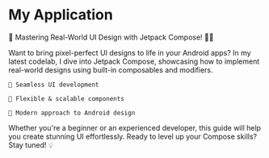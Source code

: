 # My Application


🚀 Mastering Real-World UI Design with Jetpack Compose! 🎨📱

Want to bring pixel-perfect UI designs to life in your Android apps? In my latest codelab, I dive into Jetpack Compose, showcasing how to implement real-world designs using built-in composables and modifiers.

    🔹 Seamless UI development

    🔹 Flexible & scalable components

    🔹 Modern approach to Android design

Whether you're a beginner or an experienced developer, this guide will help you create stunning UI effortlessly. Ready to level up your Compose skills? Stay tuned! 💡